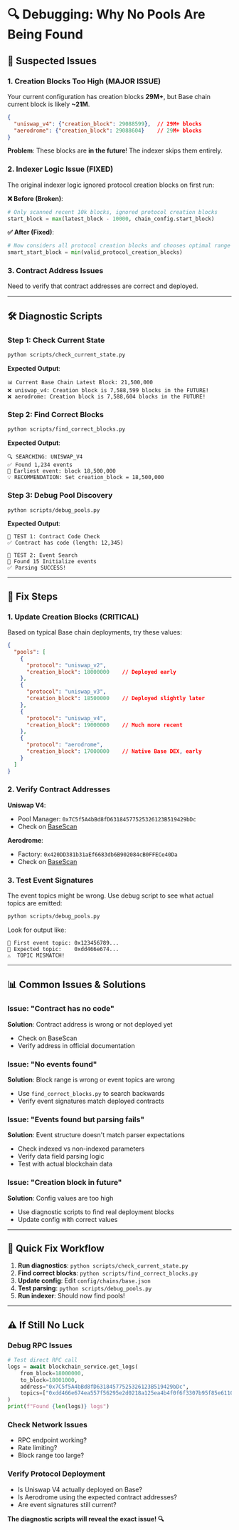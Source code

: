 # 🔍 Debugging: Why No Pools Are Being Found

## 🚨 **Suspected Issues**

### **1. Creation Blocks Too High (MAJOR ISSUE)**
Your current configuration has creation blocks **29M+**, but Base chain current block is likely **~21M**.

```json
{
  "uniswap_v4": {"creation_block": 29088599},  // 29M+ blocks  
  "aerodrome": {"creation_block": 29088604}    // 29M+ blocks
}
```

**Problem**: These blocks are **in the future**! The indexer skips them entirely.

### **2. Indexer Logic Issue (FIXED)**
The original indexer logic ignored protocol creation blocks on first run:

**❌ Before (Broken)**:
```python
# Only scanned recent 10k blocks, ignored protocol creation blocks
start_block = max(latest_block - 10000, chain_config.start_block)
```

**✅ After (Fixed)**:
```python
# Now considers all protocol creation blocks and chooses optimal range
smart_start_block = min(valid_protocol_creation_blocks)
```

### **3. Contract Address Issues**
Need to verify that contract addresses are correct and deployed.

---

## 🛠️ **Diagnostic Scripts**

### **Step 1: Check Current State**
```bash
python scripts/check_current_state.py
```

**Expected Output**:
```
📊 Current Base Chain Latest Block: 21,500,000
❌ uniswap_v4: Creation block is 7,588,599 blocks in the FUTURE!
❌ aerodrome: Creation block is 7,588,604 blocks in the FUTURE!
```

### **Step 2: Find Correct Blocks**
```bash
python scripts/find_correct_blocks.py
```

**Expected Output**:
```
🔍 SEARCHING: UNISWAP_V4
✅ Found 1,234 events
🎯 Earliest event: block 18,500,000
💡 RECOMMENDATION: Set creation_block = 18,500,000
```

### **Step 3: Debug Pool Discovery**
```bash
python scripts/debug_pools.py
```

**Expected Output**:
```
🧪 TEST 1: Contract Code Check
✅ Contract has code (length: 12,345)

🧪 TEST 2: Event Search
📝 Found 15 Initialize events
✅ Parsing SUCCESS!
```

---

## 🎯 **Fix Steps**

### **1. Update Creation Blocks (CRITICAL)**

Based on typical Base chain deployments, try these values:

```json
{
  "pools": [
    {
      "protocol": "uniswap_v2",
      "creation_block": 18000000    // Deployed early
    },
    {
      "protocol": "uniswap_v3", 
      "creation_block": 18500000    // Deployed slightly later
    },
    {
      "protocol": "uniswap_v4",
      "creation_block": 19000000    // Much more recent
    },
    {
      "protocol": "aerodrome",
      "creation_block": 17000000    // Native Base DEX, early
    }
  ]
}
```

### **2. Verify Contract Addresses**

**Uniswap V4**:
- Pool Manager: `0x7C5f5A4bBd8fD63184577525326123B519429bDc`
- Check on [BaseScan](https://basescan.org/address/0x7C5f5A4bBd8fD63184577525326123B519429bDc)

**Aerodrome**:
- Factory: `0x420DD381b31aEf6683db6B902084cB0FFECe40Da`
- Check on [BaseScan](https://basescan.org/address/0x420DD381b31aEf6683db6B902084cB0FFECe40Da)

### **3. Test Event Signatures**

The event topics might be wrong. Use debug script to see what actual topics are emitted:

```bash
python scripts/debug_pools.py
```

Look for output like:
```
🎯 First event topic: 0x123456789...
🎯 Expected topic:    0xdd466e674...
⚠️  TOPIC MISMATCH!
```

---

## 📊 **Common Issues & Solutions**

### **Issue**: "Contract has no code"
**Solution**: Contract address is wrong or not deployed yet
- Check on BaseScan
- Verify address in official documentation

### **Issue**: "No events found"
**Solution**: Block range is wrong or event topics are wrong
- Use `find_correct_blocks.py` to search backwards
- Verify event signatures match deployed contracts

### **Issue**: "Events found but parsing fails"  
**Solution**: Event structure doesn't match parser expectations
- Check indexed vs non-indexed parameters
- Verify data field parsing logic
- Test with actual blockchain data

### **Issue**: "Creation block in future"
**Solution**: Config values are too high
- Use diagnostic scripts to find real deployment blocks
- Update config with correct values

---

## 🚀 **Quick Fix Workflow**

1. **Run diagnostics**: `python scripts/check_current_state.py`
2. **Find correct blocks**: `python scripts/find_correct_blocks.py`
3. **Update config**: Edit `config/chains/base.json`
4. **Test parsing**: `python scripts/debug_pools.py`
5. **Run indexer**: Should now find pools!

---

## ⚠️ **If Still No Luck**

### **Debug RPC Issues**
```python
# Test direct RPC call
logs = await blockchain_service.get_logs(
    from_block=18000000,
    to_block=18001000,
    address="0x7C5f5A4bBd8fD63184577525326123B519429bDc",
    topics=["0xdd466e674ea557f56295e2d0218a125ea4b4f0f6f3307b95f85e6110838d6438"]
)
print(f"Found {len(logs)} logs")
```

### **Check Network Issues**
- RPC endpoint working?
- Rate limiting?
- Block range too large?

### **Verify Protocol Deployment**
- Is Uniswap V4 actually deployed on Base?
- Is Aerodrome using the expected contract addresses?
- Are event signatures still current?

**The diagnostic scripts will reveal the exact issue! 🔍**
